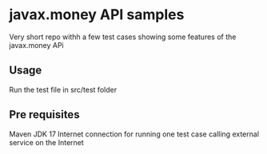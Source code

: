 #  javax.money API samples

Very short repo withh a few test cases showing some features of the javax.money APi

## Usage

Run the test file in src/test folder

## Pre requisites

Maven
JDK 17
Internet connection for running one test case calling external service on the Internet
